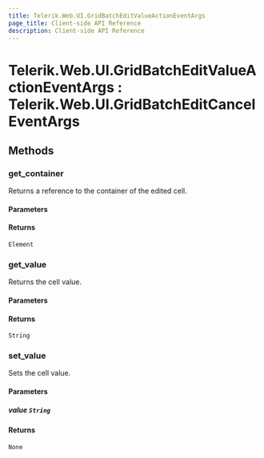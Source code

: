 ```yaml
---
title: Telerik.Web.UI.GridBatchEditValueActionEventArgs
page_title: Client-side API Reference
description: Client-side API Reference
---
```


# Telerik.Web.UI.GridBatchEditValueActionEventArgs : Telerik.Web.UI.GridBatchEditCancelEventArgs 

## Methods

###  get_container

Returns a reference to the container of the edited cell.

#### Parameters

#### Returns

`Element` 

###  get_value

Returns the cell value. 

#### Parameters

#### Returns

`String` 

###  set_value

Sets the cell value. 

#### Parameters

##### value `String`

#### Returns

`None` 
